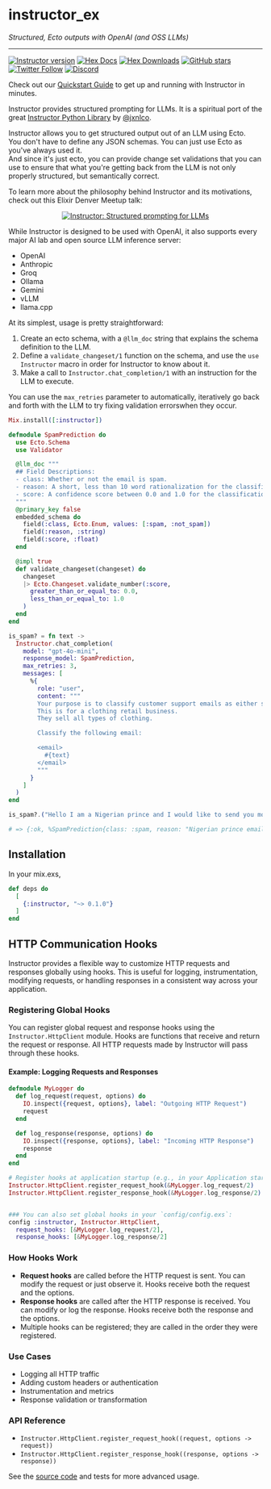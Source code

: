 # instructor_ex

_Structured, Ecto outputs with OpenAI (and OSS LLMs)_

---

[![Instructor version](https://img.shields.io/hexpm/v/instructor.svg)](https://hex.pm/packages/instructor)
[![Hex Docs](https://img.shields.io/badge/hex-docs-lightgreen.svg)](https://hexdocs.pm/instructor/)
[![Hex Downloads](https://img.shields.io/hexpm/dt/instructor)](https://hex.pm/packages/instructor)
[![GitHub stars](https://img.shields.io/github/stars/thmsmlr/instructor_ex.svg)](https://github.com/thmsmlr/instructor_ex/stargazers)
[![Twitter Follow](https://img.shields.io/twitter/follow/thmsmlr?style=social)](https://twitter.com/thmsmlr)
[![Discord](https://img.shields.io/discord/1192334452110659664?label=discord)](https://discord.gg/bD9YE9JArw)

<!-- Docs -->

Check out our [Quickstart Guide](https://hexdocs.pm/instructor/quickstart.html) to get up and running with Instructor in minutes.

Instructor provides structured prompting for LLMs. It is a spiritual port of the great [Instructor Python Library](https://github.com/jxnl/instructor) by [@jxnlco](https://twitter.com/jxnlco).

Instructor allows you to get structured output out of an LLM using Ecto.  
You don't have to define any JSON schemas.
You can just use Ecto as you've always used it.  
And since it's just ecto, you can provide change set validations that you can use to ensure that what you're getting back from the LLM is not only properly structured, but semantically correct.

To learn more about the philosophy behind Instructor and its motivations, check out this Elixir Denver Meetup talk:

<div style="text-align: center">

[![Instructor: Structured prompting for LLMs](assets/youtube-thumbnail.png)](https://www.youtube.com/watch?v=RABXu7zqnT0)

</div>

While Instructor is designed to be used with OpenAI, it also supports every major AI lab and open source LLM inference server:

- OpenAI
- Anthropic
- Groq
- Ollama
- Gemini
- vLLM
- llama.cpp

At its simplest, usage is pretty straightforward: 

1. Create an ecto schema, with a `@llm_doc` string that explains the schema definition to the LLM. 
2. Define a `validate_changeset/1` function on the schema, and use the `use Instructor` macro in order for Instructor to know about it.
2. Make a call to `Instructor.chat_completion/1` with an instruction for the LLM to execute.

You can use the `max_retries` parameter to automatically, iteratively go back and forth with the LLM to try fixing validation errorswhen they occur.

```elixir
Mix.install([:instructor])

defmodule SpamPrediction do
  use Ecto.Schema
  use Validator

  @llm_doc """
  ## Field Descriptions:
  - class: Whether or not the email is spam.
  - reason: A short, less than 10 word rationalization for the classification.
  - score: A confidence score between 0.0 and 1.0 for the classification.
  """
  @primary_key false
  embedded_schema do
    field(:class, Ecto.Enum, values: [:spam, :not_spam])
    field(:reason, :string)
    field(:score, :float)
  end

  @impl true
  def validate_changeset(changeset) do
    changeset
    |> Ecto.Changeset.validate_number(:score,
      greater_than_or_equal_to: 0.0,
      less_than_or_equal_to: 1.0
    )
  end
end

is_spam? = fn text ->
  Instructor.chat_completion(
    model: "gpt-4o-mini",
    response_model: SpamPrediction,
    max_retries: 3,
    messages: [
      %{
        role: "user",
        content: """
        Your purpose is to classify customer support emails as either spam or not.
        This is for a clothing retail business.
        They sell all types of clothing.

        Classify the following email: 

        <email>
          #{text}
        </email>
        """
      }
    ]
  )
end

is_spam?.("Hello I am a Nigerian prince and I would like to send you money")

# => {:ok, %SpamPrediction{class: :spam, reason: "Nigerian prince email scam", score: 0.98}}
```

<!-- Docs -->

## Installation

In your mix.exs,

```elixir
def deps do
  [
    {:instructor, "~> 0.1.0"}
  ]
end
```

## HTTP Communication Hooks

Instructor provides a flexible way to customize HTTP requests and responses globally using hooks. This is useful for logging, instrumentation, modifying requests, or handling responses in a consistent way across your application.

### Registering Global Hooks

You can register global request and response hooks using the `Instructor.HttpClient` module. Hooks are functions that receive and return the request or response. All HTTP requests made by Instructor will pass through these hooks.

#### Example: Logging Requests and Responses

```elixir
defmodule MyLogger do
  def log_request(request, options) do
    IO.inspect({request, options}, label: "Outgoing HTTP Request")
    request
  end

  def log_response(response, options) do
    IO.inspect({response, options}, label: "Incoming HTTP Response")
    response
  end
end

# Register hooks at application startup (e.g., in your Application start/2)
Instructor.HttpClient.register_request_hook(&MyLogger.log_request/2)
Instructor.HttpClient.register_response_hook(&MyLogger.log_response/2)


### You can also set global hooks in your `config/config.exs`:
config :instructor, Instructor.HttpClient,
  request_hooks: [&MyLogger.log_request/2],
  response_hooks: [&MyLogger.log_response/2]
```

### How Hooks Work
- **Request hooks** are called before the HTTP request is sent. You can modify the request or just observe it. Hooks receive both the request and the options.
- **Response hooks** are called after the HTTP response is received. You can modify or log the response. Hooks receive both the response and the options.
- Multiple hooks can be registered; they are called in the order they were registered.

### Use Cases
- Logging all HTTP traffic
- Adding custom headers or authentication
- Instrumentation and metrics
- Response validation or transformation

### API Reference
- `Instructor.HttpClient.register_request_hook((request, options -> request))`
- `Instructor.HttpClient.register_response_hook((response, options -> response))`

See the [source code](lib/instructor/http_client.ex) and tests for more advanced usage.
